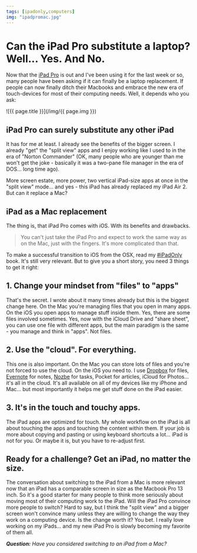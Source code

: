 ```yaml
---
tags: [ipadonly,computers]
img: "ipadpromac.jpg"
---
```


# Can the iPad Pro substitute a laptop? Well... Yes. And No.

Now that the [iPad Pro](/ipadpro) is out and I've been using it for the last week or so, many people have been asking if it can finally be a laptop replacement. If people can now finally ditch their Macbooks and embrace the new era of touch-devices for most of their computing needs. Well, it depends who you ask:

<!--More-->

![{{ page.title }}](/img/{{ page.img }})

## iPad Pro can surely substitute any other iPad

It has for me at least. I already see the benefits of the bigger screen. I already "get" the "split view" apps and I enjoy working like I used to in the era of "Norton Commander" (OK, many people who are younger than me won't get the joke - basically it was a two-pane file manager in the era of DOS... long time ago).

More screen estate, more power, two vertical iPad-size apps at once in the "split view" mode... and yes - this iPad has already replaced my iPad Air 2. But can it replace a Mac?



## iPad as a Mac replacement

The thing is, that iPad Pro comes with iOS. With its benefits and drawbacks.

> You can't just take the iPad Pro and expect to work the same way as on the Mac, just with the fingers. It's more complicated than that.

To make a successful transition to iOS from the OSX, read my [#iPadOnly][io] book. It's still very relevant. But to give you a short story, you need 3 things to get it right:

## 1. Change your mindset from "files" to "apps"

That's the secret. I wrote about it many times already but this is the biggest change here. On the Mac you're managing files that you open in many apps. On the iOS you open apps to manage stuff inside them. Yes, there are some files involved sometimes. Yes, now with the iCloud Drive and "share sheet", you can use one file with different apps, but the main paradigm is the same - you manage and think in "apps". Not files.

## 2. Use the "cloud". For everything.

This one is also important. On the Mac you can store lots of files and you're not forced to use the cloud. On the iOS you need to. I use [Dropbox][d] for files, [Evernote][e] for notes, [Nozbe][n] for tasks, Pocket for articles, iCloud for Photos... it's all in the cloud. It's all available on all of my devices like my iPhone and Mac... but most importantly it helps me get stuff done on the iPad easier.

## 3. It's in the touch and touchy apps.

The iPad apps are optimized for touch. My whole workflow on the iPad is all about touching the apps and touching the content within them. If your job is more about copying and pasting or using keyboard shortcuts a lot... iPad is not for you. Or maybe it is, but you have to re-adjust first.

## Ready for a challenge? Get an iPad, no matter the size.

The conversation about switching to the iPad from a Mac is more relevant now that an iPad has a comparable screen in size as the Macbook Pro 13 inch. So it's a good starter for many people to think more seriously about moving most of their computing work to the iPad. Will the iPad Pro convince more people to switch? Hard to say, but I think the "split view" and a bigger screen won't convince many unless they are willing to change the way they work on a computing device. Is the change worth it? You bet. I really love working on my iPads... and my new iPad Pro is slowly becoming my favorite of them all.

***Question:*** *Have you considered switching to an iPad from a Mac?*


[tp]: http://thepodcast.fm
[i]: http://iMagazine.pl
[d]: http://db.tt/kD7Liux
[e]: /how-i-use-evernote
[p]: /passion
[n]: https://michael.gratis/nozbe
[io]: https://michael.gratis/ipadonly/
[pm]: http://productivemag.com/
[s]: /show
[t]: http://twitter.com/MSliwinski